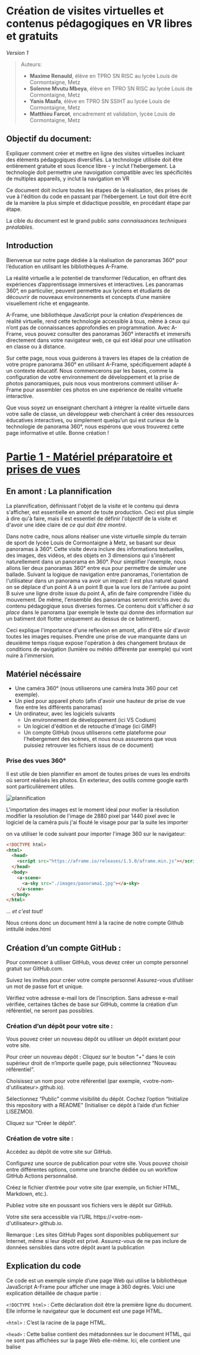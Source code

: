 # Création de visites virtuelles et contenus pédagogiques en VR libres et gratuits

*Version 1*

> Auteurs:
> - **Maxime Renauld**, élève en TPRO SN RISC au lycée Louis de Cormontaigne, Metz
> - **Solenne Mvutu Mbeya**,  élève en TPRO SN RISC au lycée Louis de Cormontaigne, Metz
> - **Yanis Maafa**,  élève en TPRO SN SSIHT au lycée Louis de Cormontaigne, Metz
> - **Matthieu Farcot**, encadrement et validation, lycée Louis de Cormontaigne, Metz

## Objectif du document:
Expliquer comment créer et mettre en ligne des visites virtuelles incluant des éléments pédagogiques diversifiés. La technologie utilisée doit être entièrement gratuite et sous licence libre - y inclut l'hebergement. La technologie doit permettre une navoigation compatible avec les spécificités de multiples appareils, y inclut la navigation en VR 

Ce document doit inclure toutes les étapes de la réalisation, des prises de vue à l'édition du code en passant par l'hébergement. Le tout doit être écrit de la manière la plus simple et didactique possible, en procédant étape par étape.

La cible du document est le grand public *sans connaissances techniques préalables*.

## Introduction
Bienvenue sur notre page dédiée à la réalisation de panoramas 360° pour l’éducation en utilisant les bibliothèques A-Frame.

La réalité virtuelle a le potentiel de transformer l’éducation, en offrant des expériences d’apprentissage immersives et interactives. Les panoramas 360°, en particulier, peuvent permettre aux lycéens et étudiants de découvrir de nouveaux environnements et concepts d’une manière visuellement riche et engageante.

A-Frame, une bibliothèque JavaScript pour la création d’expériences de réalité virtuelle, rend cette technologie accessible à tous, même à ceux qui n’ont pas de connaissances approfondies en programmation. Avec A-Frame, vous pouvez consulter des panoramas 360° interactifs et immersifs directement dans votre navigateur web, ce qui est idéal pour une utilisation en classe ou à distance.

Sur cette page, nous vous guiderons à travers les étapes de la création de votre propre panorama 360° en utilisant A-Frame, spécifiquement adapté à un contexte éducatif. Nous commencerons par les bases, comme la configuration de votre environnement de développement et la prise de photos panoramiques, puis nous vous montrerons comment utiliser A-Frame pour assembler ces photos en une expérience de réalité virtuelle interactive.

Que vous soyez un enseignant cherchant à intégrer la réalité virtuelle dans votre salle de classe, un développeur web cherchant à créer des ressources éducatives interactives, ou simplement quelqu’un qui est curieux de la technologie de panorama 360°, nous espérons que vous trouverez cette page informative et utile. Bonne création !

# [Partie 1 - Matériel préparatoire et prises de vues](https://maximer37.github.io/VR-Markdown/guide1/partie1/index.html)

## En amont : La plannification

La plannification, définissant l'objet de la visite et le contenu qui devra s'afficher, est essentielle en amont de toute production. Ceci est plus simple à dire qu'à faire, mais il est essentiel de définir l'objectif de la visite et d'avoir une idée claire de *ce qui doit être montré*.

Dans notre cadre, nous allons réaliser une viste virtuelle simple du terrain de sport de lycée Louis de Cormontaigne à Metz, se basant sur deux panoramas à 360°. Cette visite devra inclure des informations textuelles, des images, des vidéos, et des objets en 3 dimensions qui s'insèrent naturellement dans un panorama en 360°. Pour simplifier l'exemple, nous allons lier deux panoramas 360° entre eux pour permettre de simuler une ballade. Suivant la logique de navigation entre panoramas, l'orientation de l'utilisateur dans un panorama va avoir un impact: il est plus naturel quand on se déplace d'un point A à un point B que la vue lors de l'arrivée au point B suive une ligne droite issue du point A, afin de faire comprendre l'idée du mouvement. De même, l'ensemble des panoramas seront enrichis avec du contenu pédagogique sous diverses formes. Ce contenu doit s'afficher *à sa place* dans le panorama (par exemple le texte qui donne des information sur un batiment doit flotter uniquement au dessus de ce batiment).

Ceci explique l'importance d'une reflexion en amont, afin d'être sûr d'avoir toutes les images requises. Prendre une prise de vue manquante dans un deuxième temps risque expose l'opération à des changement brutaux de conditions de navigation (lumière ou météo différente par exemple) qui vont nuire à l'immersion.

## Matériel nécéssaire

- Une caméra 360° (nous utiliserons une caméra Insta 360 pour cet exemple).
- Un pied pour appareil photo (afin d'avoir une hauteur de prise de vue fixe entre les différents panoramas)
- Un ordinateur, avec les logiciels suivants
  - Un environnement de développement (ici VS Codium)
  - Un logiciel d'édition et de retouche d'image (ici GIMP)
  - Un compte GitHub (nous utiliserons cette plateforme pour l'hebergement des scènes, et nous nous assurerons que vous puissiez retrouver les fichiers issus de ce document)

### Prise des vues 360°

Il est utile de bien plannifier en amont de toutes prises de vues les endroits où seront réalisés les photos.
En exterieur, des outils comme google earth sont particulièrement utiles.

![plannification](<partie2/resources/image/plan.jpg>)

L'importation des images est le moment ideal pour mofier la résolution  modifier la resolution de l'image de 2880 pixel par 1440 pixel avec le logiciel de la caméra puis j'ai flouté le visage pour par la suite les importer 

on va utiliser le code suivant pour importer l'image 360 sur le navigateur:
```html
<!DOCTYPE html>
<html>
  <head>
    <script src="https://aframe.io/releases/1.5.0/aframe.min.js"></script>
  </head>
  <body>
    <a-scene>
      <a-sky src="./images/panorama1.jpg"></a-sky>
    </a-scene>
  </body>
</html>
```
*... et c'est tout!*

Nous créons donc un document html à la racine de notre compte Github intitullé index.html


## Création d’un compte GitHub :


Pour commencer à utiliser GitHub, vous devez créer un compte personnel gratuit sur GitHub.com.


Suivez les invites pour créer votre compte personnel Assurez-vous d’utiliser un mot de passe fort et unique.


Vérifiez votre adresse e-mail lors de l’inscription. Sans adresse e-mail vérifiée, certaines tâches de base sur GitHub, comme la création d’un référentiel, ne seront pas possibles.


### Création d’un dépôt pour votre site :


Vous pouvez créer un nouveau dépôt ou utiliser un dépôt existant pour votre site.


Pour créer un nouveau dépôt :
Cliquez sur le bouton “+” dans le coin supérieur droit de n’importe quelle page, puis sélectionnez “Nouveau référentiel”.


Choisissez un nom pour votre référentiel (par exemple, <votre-nom-d'utilisateur>.github.io).


Sélectionnez “Public” comme visibilité du dépôt.
Cochez l’option “Initialize this repository with a README” (Initialiser ce dépôt à l’aide d’un fichier LISEZMOI).


Cliquez sur “Créer le dépôt”.


### Création de votre site :


Accédez au dépôt de votre site sur GitHub.


Configurez une source de publication pour votre site. Vous pouvez choisir entre différentes options, comme une branche dédiée ou un workflow GitHub Actions personnalisé.


Créez le fichier d’entrée pour votre site (par exemple, un fichier HTML, Markdown, etc.).


Publiez votre site en poussant vos fichiers vers le dépôt sur GitHub.


Votre site sera accessible via l’URL https://<votre-nom-d'utilisateur>.github.io.


Remarque : Les sites GitHub Pages sont disponibles publiquement sur Internet, même si leur dépôt est privé. Assurez-vous de ne pas inclure de données sensibles dans votre dépôt avant la publication

## Explication du code

Ce code est un exemple simple d’une page Web qui utilise la bibliothèque JavaScript A-Frame pour afficher une image à 360 degrés. Voici une explication détaillée de chaque partie :

`<!DOCTYPE html>` : Cette déclaration doit être la première ligne du document. Elle informe le navigateur que le document est une page HTML.

`<html>` : C’est la racine de la page HTML.

`<head>` : Cette balise contient des métadonnées sur le document HTML, qui ne sont pas affichées sur la page Web elle-même. Ici, elle contient une balise <script>.

`<script src="https://aframe.io/releases/1.5.0/aframe.min.js"></script>` : Cette balise importe la bibliothèque A-Frame, qui est une bibliothèque JavaScript pour la création d’expériences de réalité virtuelle.

`<body>` : Cette balise contient le contenu principal de la page Web, qui est affiché dans le navigateur.

`<a-scene>` : C’est une balise spécifique à A-Frame qui crée une scène 3D où vous pouvez placer des objets.

`<a-sky src="./images/3601.jpg"></a-sky>` : Cette balise spécifique à A-Frame crée un ciel autour de la scène avec comme texture l’image spécifiée. Dans ce cas, l’image est "3601.jpg" qui se trouve dans le répertoire "images".


`<a-scene>` est l’élément principal qui contient tous les objets 3D de la scène scène A-Frame.


`<a-assets>` est utilisé pour précharger les ressources, comme l'image de panorama.


`<img id="panorama-image" src="chemin_vers_votre_image.jpg">` définit une image que vous utiliserez pour le panorama. Remplace "chemin_vers_votre_image.jpg" par le chemin vers ton image de panorama.

`<a-sky src="#panorama-image"></a-sky>` crée le panorama en utilisant l’image que vous avez définie. Il utilise l’ID de l’image comme source.

N’oublie pas de remplacer "chemin_vers_votre_image.jpg" par le chemin réel vers ton image de panorama. Attention: l’image doit être au format equirectangular pour qu’elle s’affiche correctement comme un panorama 360°.


En résumé, ce code crée une scène de réalité virtuelle avec un ciel texturé par une image à 360 degrés. Vous pouvez interagir avec cette scène en utilisant la souris pour regarder autour de vous.



<!-- <a href="https://maximer37.github.io/VR-Markdown/"> -->

<img src="partie2/resources/image/panorama1.jpg" alt="premier panorama" height="auto" width="850">


## GIMP, ou GNU Image Manipulation Program, est un logiciel de retouche d'images libre et gratuit offrant plusieurs avantages pour la création de panoramas 360° :

### Gratuit et Open Source :
 GIMP est accessible gratuitement, ce qui en fait un outil économique pour les artistes et les créateurs. De plus, étant open source, il permet aux utilisateurs de personnaliser et d'étendre ses fonctionnalités selon leurs besoins spécifiques.

### Large gamme de fonctionnalités : 
GIMP offre une gamme complète d'outils de retouche d'images, y compris des outils de peinture, de sélection, de correction des couleurs, de clonage, de transformation et bien d'autres encore. Cette diversité d'outils permet aux utilisateurs de réaliser une grande variété de tâches de retouche et de manipulation d'images, y compris la création de panoramas 360°.

### Prise en charge des images à haute résolution : 
Les panoramas 360° sont souvent composés de plusieurs images haute résolution. GIMP est capable de manipuler et de traiter ces images sans perte de qualité, ce qui en fait un choix approprié pour la création de panoramas de haute qualité.

### Plugins et scripts personnalisés :
GIMP offre la possibilité d'installer des plugins et des scripts personnalisés, ce qui permet aux utilisateurs d'ajouter des fonctionnalités supplémentaires selon leurs besoins. Certains plugins peuvent être spécifiquement conçus pour faciliter la création de panoramas 360°, offrant ainsi des fonctionnalités spécialisées pour ce type de projet.

### Flexibilité dans le traitement des images :
Avec GIMP, les utilisateurs ont un contrôle total sur chaque aspect de leurs images. Ils peuvent ajuster la luminosité, le contraste, la saturation, la netteté, et bien d'autres paramètres pour obtenir l'effet désiré dans leur panorama 360°.

## Pour utiliser GIMP dans la création de panoramas 360°, voici quelques étapes recommandées :

### Préparation des images :
Importez toutes les images individuelles composant votre panorama 360° dans GIMP. Assurez-vous qu'elles sont alignées correctement et qu'elles sont prêtes à être assemblées.

### Assemblage des images :
Utilisez les outils de GIMP pour assembler les images individuelles en un seul panorama 360°. Vous pouvez utiliser des fonctionnalités telles que l'outil de collage, l'alignement automatique ou manuel, et la superposition de calques pour réaliser cette étape.

### Réglages et corrections :
Effectuez des ajustements de couleur, de contraste et de netteté pour harmoniser les différentes parties de votre panorama 360°. Vous pouvez également utiliser des outils de retouche pour éliminer les imperfections ou les éléments indésirables de l'image.

### Exportation du panorama :
Une fois que votre panorama 360° est assemblé et retouché, exportez-le dans le format souhaité pour une utilisation ultérieure. Assurez-vous de choisir un format d'image compatible avec les plateformes ou les appareils sur lesquels vous prévoyez de partager votre panorama.

***En suivant ces étapes et en exploitant les fonctionnalités puissantes de GIMP, vous serez en mesure de créer des panoramas 360° de haute qualité et impressionnants.***

# [Partie 2 - Navigation entre deux panorama 360](https://maximer37.github.io/VR-Markdown/guide1/partie2/index.html)

<img src="partie2/resources/image/panorama2.jpg" alt="premier panorama" height="auto" width="850">

Tout d’abord, j’ai intégré un modèle (template) dans mon code, ce qui me permettra d’économiser du temps lors de la création de fonctions. Ensuite, j’ai créé une page JavaScript nommée `index.js`, qui me permettra d’utiliser des variables et des fonctions spécifiques à JavaScript. De plus, j’ai conçu deux pages HTML que j’ai rangées dans un dossier spécifique de l’arborescence : `./partie2/Pages-Index/default.html` et `./partie2/Pages-Index/1.html.` Dans ces fichiers index, vous trouverez du code pour insérer un objet, à savoir notre flèche, qui permettra de naviguer d’un panorama à l’autre.

## L'Inspecteur A-Frame Framework 1.5 offre plusieurs avantages essentiels pour la création de panoramas 360° :

### Visualisation en Temps Réel :
L'inspecteur permet de visualiser les changements apportés à la scène VR en temps réel, ce qui est particulièrement utile lors de la création de panoramas 360° pour s'assurer que chaque ajustement est conforme à la vision initiale du projet.

### Débogage Facilité :
Avec ses fonctionnalités de débogage avancées, l'inspecteur permet d'identifier et de corriger rapidement les éventuels problèmes dans la scène VR, garantissant ainsi une expérience sans faille pour les utilisateurs finaux.

### Manipulation Intuitive : 
Grâce à une interface utilisateur conviviale, l'Inspecteur A-Frame Framework 1.5 permet de manipuler facilement les propriétés des entités VR, ce qui est essentiel pour ajuster les paramètres de la caméra et des éléments de la scène afin de créer un panorama 360° réaliste et immersif.

### Optimisation des Performances :  
En permettant d'inspecter et de modifier les éléments de la scène en détail, l'inspecteur facilite l'optimisation des performances des panoramas 360°, en veillant à ce que les ressources soient utilisées de manière efficiente et que l'expérience utilisateur soit fluide.

### Compatibilité et Portabilité : 
L'Inspecteur A-Frame Framework 1.5 est compatible avec une gamme de dispositifs et de navigateurs, ce qui garantit que les panoramas 360° créés avec cet outil peuvent être facilement partagés et expérimentés par un large public.

## Pour utiliser efficacement l'Inspecteur A-Frame Framework 1.5 dans la création de panoramas 360°, voici quelques étapes recommandées :

### Planification et Conception : 
Avant de commencer la création du panorama 360°, définissez clairement votre vision et vos objectifs. Utilisez l'inspecteur pour esquisser et visualiser la disposition des éléments de la scène.

### Construction de la Scène :
Utilisez l'inspecteur pour ajouter et positionner les éléments de la scène, tels que les images panoramiques, les points d'intérêt et les zones interactives, en vous assurant que chaque élément contribue à l'immersion globale du panorama 360°.

### Ajustements et Tests : 
Utilisez l'inspecteur pour ajuster les propriétés de la caméra et des éléments de la scène, en vous basant sur les retours visuels et les tests de navigation pour peaufiner chaque détail et optimiser l'expérience utilisateur.

### Débogage et Optimisation : 
Utilisez les outils de débogage de l'inspecteur pour identifier et corriger les éventuels problèmes de performance ou d'affichage, en veillant à ce que le panorama 360° fonctionne de manière fluide sur tous les appareils et navigateurs compatibles.

***En suivant ces étapes et en exploitant les fonctionnalités avancées de l'Inspecteur A-Frame Framework 1.5, vous serez en mesure de créer des panoramas 360° immersifs et captivants qui captiveront et engageront votre public cible.***


## Changer la couleur d'un object

Pour démarrer, il est nécessaire d'activer l'inspecteur en utilisant la combinaison de touches.  `ctrl` + `Alt` + `I` 

<img src="partie2/resources/image/imagegenerique/presentationinspecteur.png" alt="mode inspecteur" height="auto" width="850">

Sur votre gauche se trouvent les éléments constituant la page (le panorama, la caméra...).

Nous allons choisir l'élément ***MainScene*** à gauche, puis dans la liste déroulante, nous sélectionnerons l'entité ***fleche***.

<img src="partie2/resources/image/imagegenerique/selection.png" alt="selection" height="auto" width="250">

Maintenant que notre flèche est sélectionnée, nous pouvons accéder au menu permettant de modifier ses différents éléments. Ce qui nous intéresse ici, c'est la couleur.

À droite, un menu s'est ouvert pour modifier la flèche. Nous allons sélectionner le menu déroulant ***Add composant*** et chercher ***Material***.

<img src="partie2/resources/image/imagegenerique/ajoutcomposant.png" alt="ajout composant" height="auto" width="200">

Ensuite, nous pouvons cliquer sur ***Material***, où une ligne indiquant couleur nous permettra de modifier la  ***color***. En cliquant sur le carré blanc, nous pourrons sélectionner la couleur souhaitée à l'aide du curseur.

<img src="partie2/resources/image/imagegenerique/color.png" alt="changement de couleur" height="auto" width="850">

Finalement, nous pouvons copier et extraire les modifications afin de les transformer en code à implémenter. 

<img src="partie2/resources/image/imagegenerique/copiecode.png" alt="copie code" height="auto" width="200" >

Nous cherchons la ligne de code qui fait référence à la ***fleche*** , puis nous pouvons coller le nouveau code. 

<img src="partie2/resources/image/imagegenerique/selectioncode.png" alt="selection code" height="auto" width="850">



# [Partie 3 - Animer un objet et inserer un texte](https://maximer37.github.io/VR-Markdown/guide1/partie3/index.html)

Ensuite, nous allons animer notre flèche pour qu'elle se déplace de haut en bas, afin de mieux indiquer la direction que prendra l'utilisateur, ainsi que l'ajout d'un disque.

## Blender est un logiciel de modélisation 3D et d'animation. Voici les avantages de Blender et comment il peut être utilisé dans la création de panoramas 360° :

### Avantages de Blender :

### Gratuit et Open Source : 
Blender est un logiciel gratuit et open source, ce qui le rend accessible à tous sans frais d'acquisition. De plus, étant open source, les utilisateurs peuvent contribuer à son développement et accéder au code source pour personnaliser le logiciel selon leurs besoins.

### Modélisation 3D avancée :
Blender offre une suite complète d'outils de modélisation 3D, permettant aux utilisateurs de créer des environnements virtuels complexes pour leurs panoramas 360°. Ces outils incluent la modélisation polygonale, la sculpture, le texturage, l'éclairage et le rendu avancé.

### Rendu photoréaliste : 
Avec son moteur de rendu Cycles, Blender est capable de produire des rendus photoréalistes de haute qualité. Cela permet aux utilisateurs de créer des panoramas 360° qui semblent réels et immersifs, avec des détails et des textures fins.

### Animation et interactivité : 
Blender offre des outils d'animation puissants, ce qui permet aux utilisateurs de créer des panoramas 360° animés et interactifs. Ils peuvent ajouter des éléments animés tels que des personnages, des effets spéciaux et des transitions pour rendre leur panorama 360° encore plus captivant.

### Intégration de la réalité virtuelle (VR) : 
Blender prend en charge l'exportation vers des formats compatibles VR, ce qui permet aux utilisateurs de créer des panoramas 360° qui peuvent être visualisés à l'aide de casques de réalité virtuelle. Cela offre une expérience immersive encore plus intense pour les spectateurs.

## Comment utiliser Blender dans la création de panoramas 360° :

### Modélisation de l'environnement :
Utilisez les outils de modélisation de Blender pour créer l'environnement virtuel dans lequel votre panorama 360° sera situé. Cela peut inclure la modélisation de paysages, de bâtiments, d'objets et d'autres éléments nécessaires pour créer l'atmosphère souhaitée.

### Texturage et éclairage : 
Appliquez des textures aux objets de votre scène et configurez l'éclairage pour créer l'ambiance souhaitée dans votre panorama 360°. Utilisez les fonctionnalités avancées de Blender pour ajuster les propriétés des matériaux et des lumières afin d'obtenir le résultat désiré.

### Rendu du panorama 360° : 
Configurez la caméra de Blender pour capturer un panorama à 360 degrés de votre scène, puis utilisez le moteur de rendu de Blender pour générer l'image finale. Assurez-vous de configurer correctement les paramètres de rendu pour obtenir une résolution et une qualité d'image optimales.

### Exportation du panorama 360° :
Exportez votre panorama 360° depuis Blender dans un format compatible, tel que l'image équirectangulaire. Vous pouvez ensuite utiliser des logiciels spécialisés ou des plateformes en ligne pour convertir votre image équirectangulaire en un panorama 360° interactif, prêt à être partagé et visualisé.

***En utilisant Blender de manière efficace et créative, vous pouvez créer des panoramas 360° impressionnants et immersifs qui captiveront votre public et enrichiront vos projets.***

## Crée un object sur Blender

Tout d'abord, nous lançons le logiciel Blender et nous créons un cylindre. Pour cela, nous accédons au menu ***Modelisation***, puis à ***ajouter***, où nous sélectionnons ***Maillage*** et ensuite ***Cylindre***.

<img src="partie3/resources/image/imagegenerique/blender1.png" alt="Blender etape 1" height="auto" width="600">

En conclusion, il ne reste plus qu'à redimensionner l'objet en utilisant le ***carre bleu***, qui nous permettra de modifier l'objet sur l'axe vertical.

<img src="partie3/resources/image/imagegenerique/blender2.png" alt="Blender etape 2" height="auto" width="450">

Voici le résultat que nous obtenons sur la page web après l'avoir intégré avec le code suivant:

````html
<a-entity id="disque" obj-model="obj: ./resources/disque.obj" position="18.89986 -3 15.47396" rotation=""
    material="color:#00ff11">
</a-entity>
````

<img src="partie3/resources/image/imagegenerique/disque.png" alt="disque final" height="auto" width="300">


Pour accomplir cela, nous allons utiliser un composant appelé "animation" auquel nous indiquerons le type d'animation requis.


<img src="partie3/resources/image/imagegenerique/frisenavigation.png" alt="frise de navigation" height="auto" width="400">


Nous allons également insérer du texte pour mieux orienter l'utilisateur dans son parcours. Pour ce faire, nous ajoutons un composant de texte qui sera associé à une frise positionnée au niveau du sol, afin que le texte soit toujours orienté vers l'utilisateur. Cette fonctionnalité repose sur un morceau de code en JavaScript.


```` html
<!-- implémentaion d'une frise sur le panorama pour faciliter le positionnement du texte -->
<a-ring id="navigation" position="0 -1.5 0" wireframe="true" opacity="0.25" color="red" radius-inner="1" radius-outer="2" 
    rotation="-90 0 0">
</a-ring>
````


````js
// crée un composant du nom  de "tang"
AFRAME.registerComponent('tang', {
  // on enregistre les parametere du composant
    schema: {
      // C'est les parametre nommé avec un type et une valeur avant
      angle: {type: 'int', default: 0},
      Y: {type: 'int', default: 1}
    },
      // "int" c'est la fonction executer quand le composant est attacher a un objet  
    init: async function() {
      this.update = this.update.bind(this)
    },
````


ainsi que ce code également:

````html
<!-- Composant qui permet d'afficher le texte que l'on nom "tang" et qui fonction avec l'index.js -->
<a-entity id="Batiment1" text="value: Batiment 1; align: center; width: 20; color: #ffea00" 
    position="6.01464 2.92799 -5.90422" visible="" rotation="10.3606 -34.11021 0.21715100435458204">
</a-entity>

<a-entity id="piste_d'athetisme" text="value: Bruleur de calories; align: center; width: 20; color: #FFFFFF" 
    position="-21.059 -1.48178 -2.36598" rotation="-2.8361410858975753 127.2734068635903 3.6096341093241864">
</a-entity>

<a-plane id="penneau_statue" tang="angle: 123; Y: -1" color="#CCC" height="20" width="20" 
    material="color: #231f1f; blending: none; side: double" scale="-0.3 0.14 0.00001" 
    position="-4.357112280120217 -2.5 6.709364543563392" rotation="-7.125016348901799 147.00000000000003 -8.013266132661394e-16">
</a-plane>
    
<a-entity id="Definition" text="value: Une oeuvre majeure du debut de ce XXeme siecle d`un sculpteur iconnu qui evoque la force, la reflexion et l`espoir. Cette sculpture 
    capture l`instant de la projection vers le resultat. 
    Elle est exposee devant les pistes d'athletisme pour inspirer tous les sportifs qui la contemplent. 
    Il est possible que la feuille de vigne, ce voile de pudeur qui cache legerement quelque chose de genant sans le faire pleinement  disparaître veritablement est ete rajoute en post-production.
    ; align: center; width: 8.5; color: #ffffff" position="-3.40574 -1.93257 5.28767" 
    rotation="-7.125016348901799 147.00000000000003 -8.013266132661394e-16" visible="" scale="0.5 0.5 0.5">
</a-entity>

<a-entity id="Statue" text="value: STATUE; align: center; width: 20; color: #FFFFFF" 
    position="-2.82675 0.76727 6.70936" rotation="7.0766017276607975 155.15296021686103 82.74083519484218" 
    animation__1="property: scale; to: 0.95 0.95 0.95; dir: alternate; loop: NaN" visible="">
</a-entity>
````
Avec ce code, nous allons utiliser une classe personnalisée appelée "tang", qui nous permettra d'être perpendiculaires par rapport à la position de la caméra, assurant ainsi un positionnement optimal du texte.

Ensuite, nous créons des animations : une animation modifiera la couleur du texte du blanc au bleu, tandis que l'autre animation fera varier la taille du texte en l'agrandissant puis en le réduisant.



Nous allons également consulter le site d'A-Frame pour obtenir des informations supplémentaires sur https://aframe.io/docs/1.5.0/components/text.html, qui nous donne des instructions complémentaires pour écrire du texte avec A-Frame.

Ensuite, nous pouvons modifier certains paramètres dans le mode inspecteur qui nous permettront de personnaliser le texte, comme sa couleur, son alignement...


<img src="partie3/resources/image/imagegenerique/texte.png" alt="inspecteurtext" height="auto" width="850">


Sur la gauche, nous sélectionnons le texte, puis nous choisissons le menu "Text" à droite, qui nous permettra de modifier différentes options pour personnaliser le texte selon nos préférences. Une fois les modifications effectuées, nous pouvons ensuite copier le code de la même manière que précédemment.

# [Partie 4 - Implémentation d'une vidéo](https://maximer37.github.io/VR-Markdown/guide1/partie4/index.html)


Pour débuter la lecture d'un fichier vidéo ou audio, une interaction est nécessaire pour les démarrer. Ceci est dû à des préoccupations concernant l'économie de bande passante. Dans notre situation, nous allons concevoir une nouvelle page HTML comportant un panneau avec l'inscription "click me" dessus. Ce panneau nous permettra d'interagir avec le site, déclenchant ainsi la lecture de la vidéo. Nous utiliserons une seule ligne de code HTML pour créer ce panneau.

````html
<a-plane color="#CCC" height="20" width="20" scene-changer="home" material="color:#231f1f; blending: additive" class="raycastable" hide scale="0.064 0.064 0.1" position="0 0 -2.00944" text="align: center; 
alphaTest: 1; color: #ff0000; value: Click me ">
</a-plane>
````
Nous allons également incorporer une vidéo en utilisant cette commande.

````html
<!-- composant pour implementer une video -->
<a-video id="video" autoplayloop="true" src="./resources/video/Pirate.mp4" position="-11.98573 16.27849 9.43671" rotation="-1.2564964447218954 141.74632076859487 -0.038388172273765155" scale="15 15 15">
</a-video>
````
L'aspect complexe réside dans l'intégration de la vidéo dans un panorama à 360°, mais cela devient moins compliqué lorsqu'on l'intègre dans un objet en 3D.

